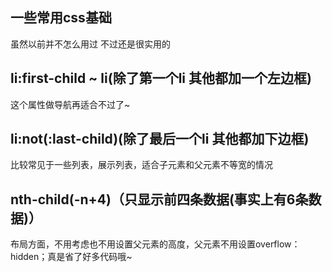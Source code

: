 ## 一些常用css基础
虽然以前并不怎么用过
不过还是很实用的
## li:first-child ~ li(除了第一个li 其他都加一个左边框)
这个属性做导航再适合不过了~
## li:not(:last-child)(除了最后一个li 其他都加下边框)
比较常见于一些列表，展示列表，适合子元素和父元素不等宽的情况
## nth-child(-n+4)（只显示前四条数据(事实上有6条数据)）
布局方面，不用考虑也不用设置父元素的高度，父元素不用设置overflow：hidden；真是省了好多代码哦~
